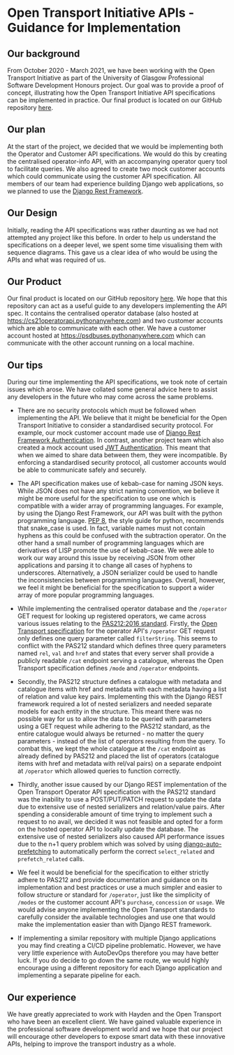 # Open Transport Initiative APIs - Guidance for Implementation

## Our background

From October 2020 - March 2021, we have been working with the Open Transport Initiative as part of the University of Glasgow Professional Software Development Honours project.  Our goal was to provide a proof of concept, illustrating how the Open Transport Initiative API specifications can be implemented in practice.  Our final product is located on our GitHub repository [here]().

## Our plan

At the start of the project, we decided that we would be implementing both the Operator and Customer API specifications.  We would do this by creating the centralised operator-info API, with an accompanying operator query tool to facilitate queries.  We also agreed to create two mock customer accounts which could communicate using the customer API specification.  All members of our team had experience building Django web applications, so we planned to use the [Django Rest Framework](https://www.django-rest-framework.org/).

## Our Design

Initially, reading the API specifications was rather daunting as we had not attempted any project like this before.  In order to help us understand the specifications on a deeper level, we spent some time visualising them with sequence diagrams.  This gave us a clear idea of who would be using the APIs and what was required of us. 

## Our Product

Our final product is located on our GitHub repository [here]().  We hope that this repository can act as a useful guide to any developers implementing the API spec.  It contains the centralised operator database (also hosted at https://cs21operatorapi.pythonanywhere.com) and two customer accounts which are able to communicate with each other.  We have a customer account hosted at https://psdbuses.pythonanywhere.com which can communicate with the other account running on a local machine.

## Our tips

During our time implementing the API specifications, we took note of certain issues which arose.  We have collated some general advice here to assist any developers in the future who may come across the same problems.

* There are no security protocols which must be followed when implementing the API.  We believe that it might be beneficial for the Open Transport Initiative to consider a standardised security protocol. For example, our mock customer account made use of [Django Rest Framework Authentication](https://www.django-rest-framework.org/api-guide/authentication/).  In contrast, another project team which also created a mock account used [JWT Authentication](https://jwt.io/introduction).  This meant that when we aimed to share data between them, they were incompatible.  By enforcing a standardised security protocol, all customer accounts would be able to communicate safely and securely.

* The API specification makes use of kebab-case for naming JSON keys.  While JSON does not have any strict naming convention, we believe it might be more useful for the specification to use one which is compatible with a wider array of programming languages.  For example, by using the Django Rest Framework, our API was built with the python programming language. [PEP 8](https://www.python.org/dev/peps/pep-0008/), the style guide for python, recommends that snake_case is used.  In fact, variable names must not contain hyphens as this could be confused with the subtraction operator.  On the other hand a small number of programming languages which are derivatives of LISP promote the use of kebab-case.  We were able to work our way around this issue by receiving JSON from other applications and parsing it to change all cases of hyphens to underscores.  Alternatively, a JSON serializer could be used to handle the inconsistencies between programming languages.  Overall, however, we feel it might be beneficial for the specification to support a wider array of more popular programming languages.

* While implementing the centralised operator database and the `/operator` GET request for looking up registered operators, we came across various issues relating to the [PAS212:2016 standard](https://shop.bsigroup.com/upload/276605/PAS212-corr.pdf). Firstly, the [Open Transport specification](https://app.swaggerhub.com/apis/open-transport/operator-info/1.1.0#/developers/getOperator) for the operator API's `/operator` GET request only defines one query parameter called `filterString`. This seems to conflict with the PAS212 standard which defines three query parameters named `rel`, `val` and `href` and states that every server shall provide a publicly readable `/cat` endpoint serving a catalogue, whereas the Open Transport specification defines `/mode` and `/operator` endpoints. 
  
* Secondly, the PAS212 structure defines a catalogue with metadata and catalogue items with href and metadata with each metadata having a list of relation and value key pairs. Implementing this with the Django REST framework required a lot of nested serializers and needed separate models for each entity in the structure. This meant there was no possible way for us to allow the data to be queried with parameters using a GET request while adhering to the PAS212 standard, as the entire catalogue would always be returned - no matter the query parameters - instead of the list of operators resulting from the query. To combat this, we kept the whole catalogue at the `/cat` endpoint as already defined by PAS212 and placed the list of operators (catalogue items with href and metadata with rel/val pairs) on a separate endpoint at `/operator` which allowed queries to function correctly.
  
* Thirdly, another issue caused by our Django REST implementation of the Open Transport Operator API specification with the PAS212 standard was the inability to use a POST/PUT/PATCH request to update the data due to extensive use of nested serializers and relation/value pairs. After spending a considerable amount of time trying to implement such a request to no avail, we decided it was not feasible and opted for a form on the hosted operator API to locally update the database. The extensive use of nested serializers also caused API performance issues due to the n+1 query problem which was solved by using [django-auto-prefetching](https://pypi.org/project/django-auto-prefetching/) to automatically perform the correct `select_related` and `prefetch_related` calls.

* We feel it would be beneficial for the specification to either strictly adhere to PAS212 and provide documentation and guidance on its implementation and best practices or use a much simpler and easier to follow structure or standard for `/operator`, just like the simplicity of `/modes` or the customer account API's `purchase`, `concession` or `usage`. We would advise anyone implementing the Open Transport standards to carefully consider the available technologies and use one that would make the implementation easier than with Django REST framework.

* If implementing a similar repository with multiple Django applications you may find creating a CI/CD pipeline problematic. However, we have very little experience with AutoDevOps therefore you may have better luck. If you do decide to go down the same route, we would highly encourage using a different repository for each Django application and implementing a separate pipeline for each.

## Our experience

We have greatly appreciated to work with Hayden and the Open Transport who have been an excellent client.  We have gained valuable experience in the professional software development world and we hope that our project will encourage other developers to expose smart data with these innovative APIs, helping to improve the transport industry as a whole.

